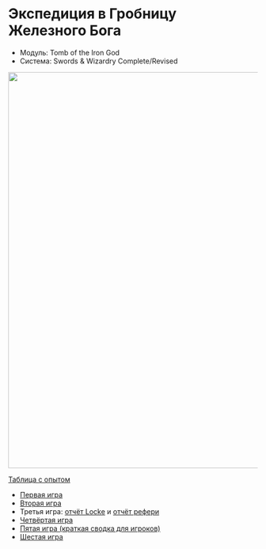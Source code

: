 # Экспедиция в Гробницу Железного Бога

- Модуль: Tomb of the Iron God
- Система: Swords & Wizardry Complete/Revised

<a href="https://github.com/8kto/ttrpg-recaps/assets/18572703/e1564662-c34e-4541-9519-88f24f527512"><img src="https://github.com/8kto/ttrpg-recaps/assets/18572703/e1564662-c34e-4541-9519-88f24f527512" style="width:800px" /></a>

[Таблица с опытом](https://docs.google.com/spreadsheets/d/1yASl3147_2OGgwzrFAkhPH7Z5859nlPujHwvchcab9k/edit?usp=sharing)

- [Первая игра](./2024-05-05-game-1.md)
- [Вторая игра](./2024-05-11-game-2.md)
- Третья игра: [отчёт Locke](./2024-06-22-game-3.md) и [отчёт рефери](./2024-06-22-game-3--undefined.md)
- [Четвёртая игра](./2024-06-30-game-4.md)
- [Пятая игра (краткая сводка для игроков)](./2024-07-13-game-5-referee.md)
- [Шестая игра](./2024-07-21-game-6.md)
